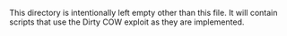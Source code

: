This directory is intentionally left empty other than this file. It will contain scripts that use the Dirty COW exploit as they are implemented.
